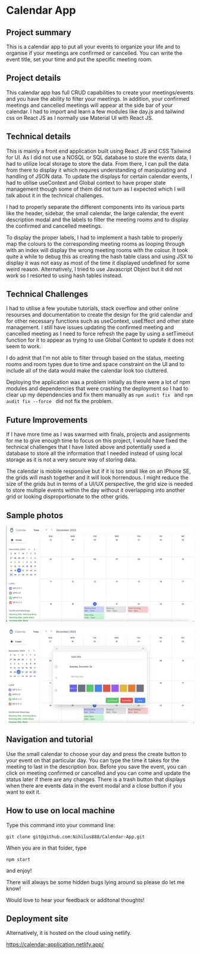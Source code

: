 # Calendar App


## Project summary
This is a calendar app to put all your events to organize your life and to organise if your meetings are confirmed or cancelled. You can write the event title, set your time and put the specific meeting room. 

## Project details
This calendar app has full CRUD capabilities to create your meetings/events and you have the ability to filter your meetings. In addition, your confirmed meetings and cancelled meetings will appear at the side bar of your calendar. I had to import and learn a few modules like day.js and tailwind css on React JS as I normally use Material UI with React JS.

## Technical details
This is mainly a front end application built using React JS and CSS Tailwind for UI. As I did not use a NOSQL or SQL database to store the events data, I had to utilize local storage to store the data. From there, I can pull the data from there to display it which requires understanding of manipulating and handling of JSON data. To update the displays for certain calendar events, I had to utilise useContext and Global context to have proper state management though some of them did not turn as I expected which I will talk about it in the technical challenges. 

I had to properly separate the different components into its various parts like the header, sidebar, the small calendar, the large calendar, the event description modal and the labels to filter the meeting rooms and to display the confirmed and cancelled meetings.

To display the proper labels, I had to implement a hash table to properly map the colours to the corresponding meeting rooms as looping through with an index will display the wrong meeting rooms with the colour. It took quite a while to debug this as creating the hash table class and using JSX to display it was not easy as most of the time it displayed undefined for some weird reason. Alternatively, I tried to use Javascript Object but it did not work so I resorted to using hash tables instead.


## Technical Challenges
I had to utilise a few youtube tutorials, stack overflow and other online resourses and documentation to create the design for the grid calendar and for other necessary functions such as useContext, useEffect and other state management. I still have issues updating the confirmed meeting and cancelled meeting as I need to force refresh the page by using a setTimeout function for it to appear as trying to use Global Context to update it does not seem to work.

I do admit that I'm not able to filter through based on the status, meeting rooms and room types due to time and space constraint on the UI and to include all of the data would make the calendar look too cluttered. 

Deploying the application was a problem initially as there were a lot of npm modules and dependencies that were crashing the deployment so I had to clear up my dependencies and fix them manually as ```npm audit fix ``` and ```npm audit fix --force ``` did not fix the problem. 

## Future Improvements

If I have more time as I was swarmed with finals, projects and assignments for me to give enough time to focus on this project, I would have fixed the technical challenges that I have listed above and potentially used a database to store all the information that I needed instead of using local storage as it is not a very secure way of storing data. 

The calendar is mobile responsive but if it is too small like on an IPhone SE, the grids will mash together and it will look horrendous. I might reduce the size of the grids but in terms of a UI/UX perspective, the grid size is needed to store multiple events within the day without it overlapping into another grid or looking disproportionate to the other grids. 

## Sample photos
![Sample Calendar](public/Sample.jpg)

![Sample Event Modal](public/Event-Modal.jpg)


## Navigation and tutorial

Use the small calendar to choose your day and press the create button to your event on that particular day. You can type the time it takes for the meeting to last in the description box. Before you save the event, you can click on meeting confirmed or cancelled and you can come and update the status later if there are any changes. There is a trash button that displays when there are events data in the event modal and a close button if you want to exit it. 

## How to use on local machine

Type this command into your command line:

``` 
git clone git@github.com:Nihilus888/Calendar-App.git
```

When you are in that folder, type 

```
npm start 
```

and enjoy!

There will always be some hidden bugs lying around so please do let me know!

Would love to hear your feedback or additonal thoughts!

## Deployment site

Alternatively, it is hosted on the cloud using netlify.

https://calendar-application.netlify.app/

